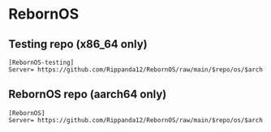 # RebornOS
## Testing repo (x86_64 only)
```
[RebornOS-testing]
Server= https://github.com/Rippanda12/RebornOS/raw/main/$repo/os/$arch
```
## RebornOS repo (aarch64 only)
```
[RebornOS]
Server= https://github.com/Rippanda12/RebornOS/raw/main/$repo/os/$arch
```
